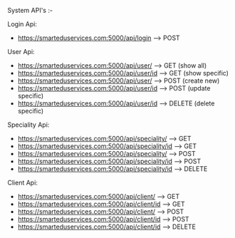System API's :-

Login Api:
- https://smarteduservices.com:5000/api/login      --> POST

User Api: 
- https://smarteduservices.com:5000/api/user/      --> GET      (show all)
- https://smarteduservices.com:5000/api/user/id    --> GET      (show specific)
- https://smarteduservices.com:5000/api/user/      --> POST     (create new)
- https://smarteduservices.com:5000/api/user/id    --> POST     (update specific)
- https://smarteduservices.com:5000/api/user/id    --> DELETE   (delete specific)

Speciality Api: 
- https://smarteduservices.com:5000/api/speciality/      --> GET
- https://smarteduservices.com:5000/api/speciality/id    --> GET
- https://smarteduservices.com:5000/api/speciality/      --> POST
- https://smarteduservices.com:5000/api/speciality/id    --> POST
- https://smarteduservices.com:5000/api/speciality/id    --> DELETE

Client Api: 
- https://smarteduservices.com:5000/api/client/      --> GET
- https://smarteduservices.com:5000/api/client/id    --> GET
- https://smarteduservices.com:5000/api/client/      --> POST
- https://smarteduservices.com:5000/api/client/id    --> POST
- https://smarteduservices.com:5000/api/client/id    --> DELETE


